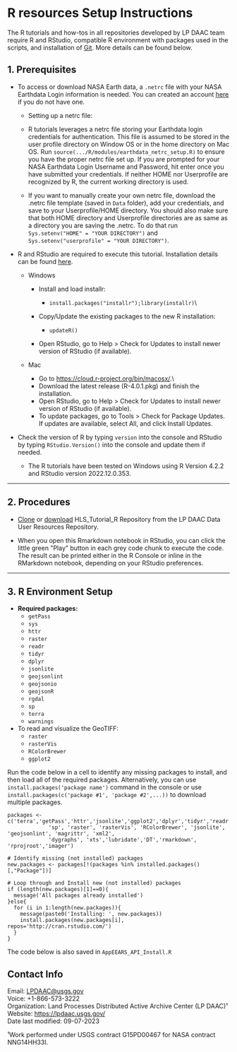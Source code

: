 # R resources Setup Instructions

The R tutorials and how-tos in all repositories developed by LP DAAC team require R and RStudio, compatible R environment with packages used in the scripts, and installation of [Git](https://git-scm.com/downloads). More details can be found below.  

## 1. Prerequisites

+ To access or download NASA Earth data, a `.netrc` file with your NASA Earthdata Login information is needed. You can created an account [here](https://urs.earthdata.nasa.gov/users/new) if you do not have one.

  + Setting up a netrc file:

  + R tutorials leverages a netrc file storing your Earthdata
        login credentials for authentication. This file is assumed to be
        stored in the user profile directory on Window OS or in the home
        directory on Mac OS. Run `source(.../R/modules/earthdata_netrc_setup.R)`
        to ensure you have the proper netrc file set up. If you are prompted
        for your NASA Earthdata Login Username and Password, hit enter once you
        have submitted your credentials. If neither HOME nor Userprofile are
        recognized by R, the current working directory is used.
  + If you want to manually create your own netrc file, download the .netrc
        file template (saved in `Data` folder), add your credentials, and save to your Userprofile/HOME
        directory. You should also make sure that both HOME
        directory and Userprofile directories are as same as a directory
        you are saving the .netrc. To do that run `Sys.setenv("HOME" = "YOUR DIRECTORY")`
        and `Sys.setenv("userprofile" = "YOUR DIRECTORY")`.

+ R and RStudio are required to execute this tutorial. Installation details can be found [here](https://www.rstudio.com/products/rstudio/download/#download).

  + Windows

    + Install and load installr:

      + `install.packages("installr");library(installr)`\

    + Copy/Update the existing packages to the new R installation:

      + `updateR()`

    + Open RStudio, go to Help \> Check for Updates to install newer
            version of RStudio (if available).

  + Mac

    + Go to <https://cloud.r-project.org/bin/macosx/>.\
    + Download the latest release (R-4.0.1.pkg) and finish the
            installation.
    + Open RStudio, go to Help \> Check for Updates to install newer
            version of RStudio (if available).
    + To update packages, go to Tools \> Check for Package Updates. If
            updates are available, select All, and click Install Updates.

+ Check the version of R by typing `version` into the console and RStudio by typing `RStudio.Version()` into the console and update them if needed.
  + The R tutorials have been tested on Windows using R Version 4.2.2 and RStudio version 2022.12.0.353.

------------

## 2. Procedures  

+ [Clone](https://git.earthdata.nasa.gov/scm/lpdur/hls_tutorial_r.git) or [download](https://git.earthdata.nasa.gov/rest/api/latest/projects/LPDUR/repos/hls_tutorial_r/archive?format=zip) HLS_Tutorial_R Repository from the LP DAAC Data User Resources Repository.  

+ When you open this Rmarkdown notebook in RStudio, you can click the little green "Play" button in each grey code chunk to execute the code. The result can be printed either in the R Console or inline in the RMarkdown notebook, depending on your RStudio preferences.

------------------------------------------------------------------------

## 3. R Environment Setup

+ **Required packages:**
  + `getPass`  
  + `sys`  
  + `httr`
  + `raster`
  + `readr`
  + `tidyr`
  + `dplyr`
  + `jsonlite`
  + `geojsonlint`  
  + `geojsonio`  
  + `geojsonR`  
  + `rgdal`
  + `sp`
  + `terra`
  + `warnings`
+ To read and visualize the GeoTIFF:
  + `raster`
  + `rasterVis`
  + `RColorBrewer`
  + `ggplot2`
  
Run the code below in a cell to identify any missing packages to install, and then load
all of the required packages.
Alternatively, you can use `install.packages('package name')` command in the console or use `install.packages(c('package #1', 'package #2',...))` to download multiple packages.

```{}
packages <- c('terra','getPass','httr','jsonlite','ggplot2','dplyr','tidyr','readr','geojsonio','geojsonR','rgdal',
             'sp', 'raster', 'rasterVis', 'RColorBrewer', 'jsonlite', 'geojsonlint', 'magrittr', 'xml2', 
             'dygraphs', 'xts','lubridate','DT','rmarkdown', 'rprojroot','imager')

# Identify missing (not installed) packages
new.packages <- packages[!(packages %in% installed.packages()[,"Package"])]

# Loop through and Install new (not installed) packages
if (length(new.packages)[1]==0){
  message('All packages already installed')
}else{
  for (i in 1:length(new.packages)){
    message(paste0('Installing: ', new.packages))
    install.packages(new.packages[i], repos='http://cran.rstudio.com/')
  }
}
```  

The code below is also saved in `AppEEARS_API_Install.R`

## Contact Info  

Email: <LPDAAC@usgs.gov>  
Voice: +1-866-573-3222  
Organization: Land Processes Distributed Active Archive Center (LP DAAC)¹  
Website: <https://lpdaac.usgs.gov/>  
Date last modified: 09-07-2023  

¹Work performed under USGS contract G15PD00467 for NASA contract NNG14HH33I.  
